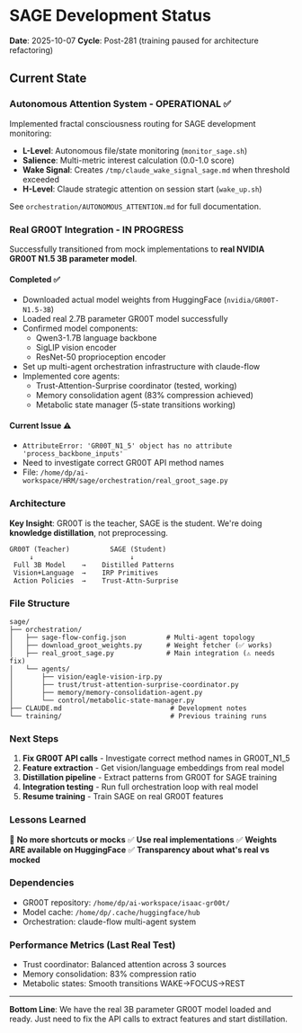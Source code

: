 # SAGE Development Status

**Date**: 2025-10-07
**Cycle**: Post-281 (training paused for architecture refactoring)

## Current State

### Autonomous Attention System - OPERATIONAL ✅

Implemented fractal consciousness routing for SAGE development monitoring:
- **L-Level**: Autonomous file/state monitoring (`monitor_sage.sh`)
- **Salience**: Multi-metric interest calculation (0.0-1.0 score)
- **Wake Signal**: Creates `/tmp/claude_wake_signal_sage.md` when threshold exceeded
- **H-Level**: Claude strategic attention on session start (`wake_up.sh`)

See `orchestration/AUTONOMOUS_ATTENTION.md` for full documentation.

### Real GR00T Integration - IN PROGRESS

Successfully transitioned from mock implementations to **real NVIDIA GR00T N1.5 3B parameter model**.

#### Completed ✅
- Downloaded actual model weights from HuggingFace (`nvidia/GR00T-N1.5-3B`)
- Loaded real 2.7B parameter GR00T model successfully
- Confirmed model components:
  - Qwen3-1.7B language backbone
  - SigLIP vision encoder
  - ResNet-50 proprioception encoder
- Set up multi-agent orchestration infrastructure with claude-flow
- Implemented core agents:
  - Trust-Attention-Surprise coordinator (tested, working)
  - Memory consolidation agent (83% compression achieved)
  - Metabolic state manager (5-state transitions working)

#### Current Issue ⚠️
- `AttributeError: 'GR00T_N1_5' object has no attribute 'process_backbone_inputs'`
- Need to investigate correct GR00T API method names
- File: `/home/dp/ai-workspace/HRM/sage/orchestration/real_groot_sage.py`

### Architecture

**Key Insight**: GR00T is the teacher, SAGE is the student. We're doing **knowledge distillation**, not preprocessing.

```
GR00T (Teacher)          SAGE (Student)
     ↓                        ↓
 Full 3B Model    →    Distilled Patterns
 Vision+Language  →    IRP Primitives
 Action Policies  →    Trust-Attn-Surprise
```

### File Structure

```
sage/
├── orchestration/
│   ├── sage-flow-config.json          # Multi-agent topology
│   ├── download_groot_weights.py      # Weight fetcher (✅ works)
│   ├── real_groot_sage.py             # Main integration (⚠️ needs fix)
│   └── agents/
│       ├── vision/eagle-vision-irp.py
│       ├── trust/trust-attention-surprise-coordinator.py
│       ├── memory/memory-consolidation-agent.py
│       └── control/metabolic-state-manager.py
├── CLAUDE.md                           # Development notes
└── training/                           # Previous training runs
```

### Next Steps

1. **Fix GR00T API calls** - Investigate correct method names in GR00T_N1_5
2. **Feature extraction** - Get vision/language embeddings from real model
3. **Distillation pipeline** - Extract patterns from GR00T for SAGE training
4. **Integration testing** - Run full orchestration loop with real model
5. **Resume training** - Train SAGE on real GR00T features

### Lessons Learned

🚫 **No more shortcuts or mocks**
✅ **Use real implementations**
✅ **Weights ARE available on HuggingFace**
✅ **Transparency about what's real vs mocked**

### Dependencies

- GR00T repository: `/home/dp/ai-workspace/isaac-gr00t/`
- Model cache: `/home/dp/.cache/huggingface/hub`
- Orchestration: claude-flow multi-agent system

### Performance Metrics (Last Real Test)

- Trust coordinator: Balanced attention across 3 sources
- Memory consolidation: 83% compression ratio
- Metabolic states: Smooth transitions WAKE→FOCUS→REST

---

**Bottom Line**: We have the real 3B parameter GR00T model loaded and ready. Just need to fix the API calls to extract features and start distillation.
